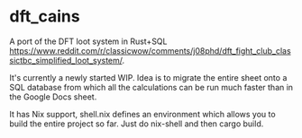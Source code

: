 # dft_cains
A port of the DFT loot system in Rust+SQL https://www.reddit.com/r/classicwow/comments/j08phd/dft_fight_club_classictbc_simplified_loot_system/.

It's currently a newly started WIP. Idea is to migrate the entire sheet onto a SQL database from which all the calculations can be run much faster than in the Google Docs sheet.

It has Nix support, shell.nix defines an environment which allows you to build the entire project so far. Just do nix-shell and then cargo build. 
